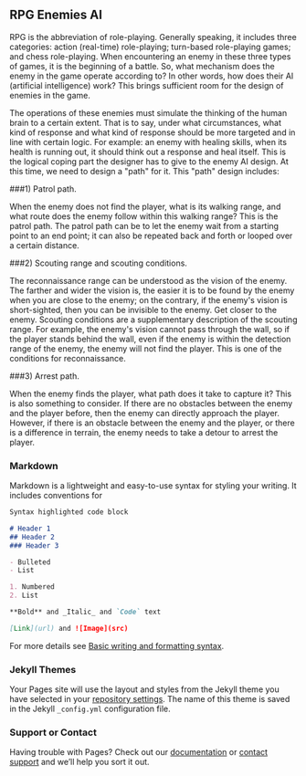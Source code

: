 ## RPG Enemies AI

RPG is the abbreviation of role-playing. Generally speaking, it includes three categories: action (real-time) role-playing; turn-based role-playing games; and chess role-playing. When encountering an enemy in these three types of games, it is the beginning of a battle. So, what mechanism does the enemy in the game operate according to? In other words, how does their AI (artificial intelligence) work? This brings sufficient room for the design of enemies in the game.

The operations of these enemies must simulate the thinking of the human brain to a certain extent. That is to say, under what circumstances, what kind of response and what kind of response should be more targeted and in line with certain logic. For example: an enemy with healing skills, when its health is running out, it should think out a response and heal itself. This is the logical coping part the designer has to give to the enemy AI design. At this time, we need to design a "path" for it. This "path" design includes:

###1) Patrol path. 

When the enemy does not find the player, what is its walking range, and what route does the enemy follow within this walking range? This is the patrol path. The patrol path can be to let the enemy wait from a starting point to an end point; it can also be repeated back and forth or looped over a certain distance.

###2) Scouting range and scouting conditions. 

The reconnaissance range can be understood as the vision of the enemy. The farther and wider the vision is, the easier it is to be found by the enemy when you are close to the enemy; on the contrary, if the enemy's vision is short-sighted, then you can be invisible to the enemy. Get closer to the enemy. Scouting conditions are a supplementary description of the scouting range. For example, the enemy's vision cannot pass through the wall, so if the player stands behind the wall, even if the enemy is within the detection range of the enemy, the enemy will not find the player. This is one of the conditions for reconnaissance.

###3) Arrest path. 

When the enemy finds the player, what path does it take to capture it? This is also something to consider. If there are no obstacles between the enemy and the player before, then the enemy can directly approach the player. However, if there is an obstacle between the enemy and the player, or there is a difference in terrain, the enemy needs to take a detour to arrest the player.

### Markdown

Markdown is a lightweight and easy-to-use syntax for styling your writing. It includes conventions for

```markdown
Syntax highlighted code block

# Header 1
## Header 2
### Header 3

- Bulleted
- List

1. Numbered
2. List

**Bold** and _Italic_ and `Code` text

[Link](url) and ![Image](src)
```

For more details see [Basic writing and formatting syntax](https://docs.github.com/en/github/writing-on-github/getting-started-with-writing-and-formatting-on-github/basic-writing-and-formatting-syntax).

### Jekyll Themes

Your Pages site will use the layout and styles from the Jekyll theme you have selected in your [repository settings](https://github.com/YunqianAo/RPG-Enemies-AI/settings/pages). The name of this theme is saved in the Jekyll `_config.yml` configuration file.

### Support or Contact

Having trouble with Pages? Check out our [documentation](https://docs.github.com/categories/github-pages-basics/) or [contact support](https://support.github.com/contact) and we’ll help you sort it out.
